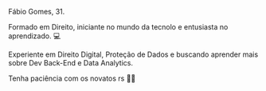 Fábio Gomes, 31.<p>
Formado em Direito, iniciante no mundo da tecnolo e entusiasta no aprendizado.  💻  <p>
Experiente em Direito Digital, Proteção de Dados e buscando aprender mais sobre Dev Back-End e Data Analytics. <p>
Tenha paciência com os novatos rs  💪🏽

